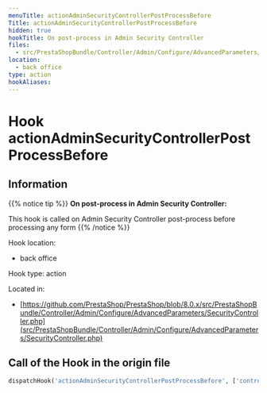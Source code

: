 ```yaml
---
menuTitle: actionAdminSecurityControllerPostProcessBefore
Title: actionAdminSecurityControllerPostProcessBefore
hidden: true
hookTitle: On post-process in Admin Security Controller
files:
  - src/PrestaShopBundle/Controller/Admin/Configure/AdvancedParameters/SecurityController.php
location:
  - back office
type: action
hookAliases:
---
```


# Hook actionAdminSecurityControllerPostProcessBefore

## Information

{{% notice tip %}}
**On post-process in Admin Security Controller:** 

This hook is called on Admin Security Controller post-process before processing any form
{{% /notice %}}

Hook location:
  - back office

Hook type: action

Located in: 
  - [https://github.com/PrestaShop/PrestaShop/blob/8.0.x/src/PrestaShopBundle/Controller/Admin/Configure/AdvancedParameters/SecurityController.php](src/PrestaShopBundle/Controller/Admin/Configure/AdvancedParameters/SecurityController.php)

## Call of the Hook in the origin file

```php
dispatchHook('actionAdminSecurityControllerPostProcessBefore', ['controller' => $this])
```